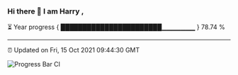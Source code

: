 ### Hi there 👋 I am Harry , 

⏳ Year progress { ███████████████████████▁▁▁▁▁▁▁ } 78.74 %

---

⏰ Updated on Fri, 15 Oct 2021 09:44:30 GMT

![Progress Bar CI](https://github.com/duykhang68/duykhang68/workflows/Progress%20Bar%20CI/badge.svg)
